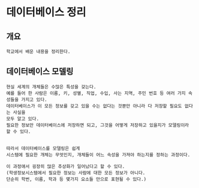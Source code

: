 # 데이터베이스 정리


## 개요
    
    학교에서 배운 내용을 정리한다.


## 데이터베이스 모델링
    
    현실 세계의 개체들은 수많은 특성을 갖는다. 
    예를 들어 한 사람은 이름, 키, 성별, 직업, 수입, 사는 지역, 주민 번호 등 여러 가지 속성들을 가지고 있다. 
    데이터베이스가 이 모든 정보를 갖고 있을 수는 없다는 것뿐만 아니라 다 저장할 필요도 없다는 사실을
    모두 알고 있다.
    필요한 정보만 데이터베이스에 저장하면 되고, 그것을 어떻게 저장하고 있을지가 모델링이라 할 수 있다.


    따라서 데이터베이스를 모델링은 쉽게
    시스템에 필요한 개체는 무엇인지, 개체들이 어느 속성을 가져야 하는지를 정하는 과정이다.

    이 과정애서 굉장히 많은 추상화가 일어났다고 할 수 있다.
    (학생정보시스템에서 필요한 정보는 사람에 대한 모든 정보가 아니다.
    단순히 학번, 이름, 학과 등 몇가지 요소들 만으로 표현될 수 있다.)
    
